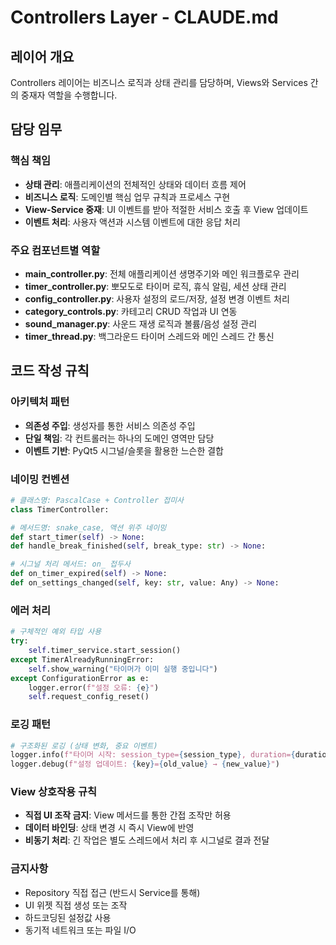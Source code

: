 # Controllers Layer - CLAUDE.md

## 레이어 개요
Controllers 레이어는 비즈니스 로직과 상태 관리를 담당하며, Views와 Services 간의 중재자 역할을 수행합니다.

## 담당 임무

### 핵심 책임
- **상태 관리**: 애플리케이션의 전체적인 상태와 데이터 흐름 제어
- **비즈니스 로직**: 도메인별 핵심 업무 규칙과 프로세스 구현
- **View-Service 중재**: UI 이벤트를 받아 적절한 서비스 호출 후 View 업데이트
- **이벤트 처리**: 사용자 액션과 시스템 이벤트에 대한 응답 처리

### 주요 컴포넌트별 역할
- **main_controller.py**: 전체 애플리케이션 생명주기와 메인 워크플로우 관리
- **timer_controller.py**: 뽀모도로 타이머 로직, 휴식 알림, 세션 상태 관리
- **config_controller.py**: 사용자 설정의 로드/저장, 설정 변경 이벤트 처리
- **category_controls.py**: 카테고리 CRUD 작업과 UI 연동
- **sound_manager.py**: 사운드 재생 로직과 볼륨/음성 설정 관리
- **timer_thread.py**: 백그라운드 타이머 스레드와 메인 스레드 간 통신

## 코드 작성 규칙

### 아키텍처 패턴
- **의존성 주입**: 생성자를 통한 서비스 의존성 주입
- **단일 책임**: 각 컨트롤러는 하나의 도메인 영역만 담당
- **이벤트 기반**: PyQt5 시그널/슬롯을 활용한 느슨한 결합

### 네이밍 컨벤션
```python
# 클래스명: PascalCase + Controller 접미사
class TimerController:

# 메서드명: snake_case, 액션 위주 네이밍
def start_timer(self) -> None:
def handle_break_finished(self, break_type: str) -> None:

# 시그널 처리 메서드: on_ 접두사
def on_timer_expired(self) -> None:
def on_settings_changed(self, key: str, value: Any) -> None:
```

### 에러 처리
```python
# 구체적인 예외 타입 사용
try:
    self.timer_service.start_session()
except TimerAlreadyRunningError:
    self.show_warning("타이머가 이미 실행 중입니다")
except ConfigurationError as e:
    logger.error(f"설정 오류: {e}")
    self.request_config_reset()
```

### 로깅 패턴
```python
# 구조화된 로깅 (상태 변화, 중요 이벤트)
logger.info(f"타이머 시작: session_type={session_type}, duration={duration}")
logger.debug(f"설정 업데이트: {key}={old_value} → {new_value}")
```

### View 상호작용 규칙
- **직접 UI 조작 금지**: View 메서드를 통한 간접 조작만 허용
- **데이터 바인딩**: 상태 변경 시 즉시 View에 반영
- **비동기 처리**: 긴 작업은 별도 스레드에서 처리 후 시그널로 결과 전달

### 금지사항
- Repository 직접 접근 (반드시 Service를 통해)
- UI 위젯 직접 생성 또는 조작
- 하드코딩된 설정값 사용
- 동기적 네트워크 또는 파일 I/O